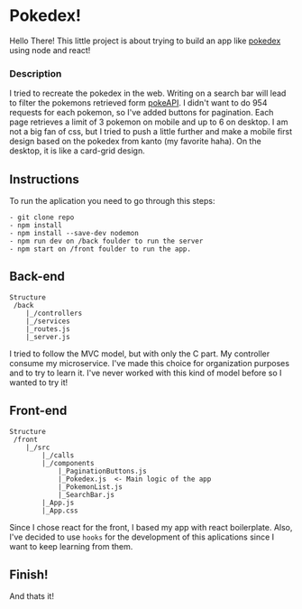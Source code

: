 # Pokedex!

Hello There! This little project is about trying to build an app like [pokedex](https://bulbapedia.bulbagarden.net/wiki/Pok%C3%A9dex) using node and react!

### Description

I tried to recreate the pokedex in the web. Writing on a search bar will lead to filter the pokemons retrieved form [pokeAPI](https://pokeapi.co/). I didn't want to do 954 requests for each pokemon, so I've added buttons for pagination. Each page retrieves a limit of 3 pokemon on mobile and up to 6 on desktop.
I am not a big fan of css, but I tried to push a little further and make a mobile first design based on the pokedex from kanto (my favorite haha). On the desktop, it is like a card-grid design.

## Instructions

To run the aplication you need to go through this steps:

```
- git clone repo
- npm install
- npm install --save-dev nodemon
- npm run dev on /back foulder to run the server
- npm start on /front foulder to run the app.
```

## Back-end

```
Structure
 /back
    |_/controllers
    |_/services
    |_routes.js
    |_server.js
```

I tried to follow the MVC model, but with only the C part. My controller consume my microservice. I've made this choice for organization purposes and to try to learn it. I've never worked with this kind of model before so I wanted to try it!

## Front-end

```
Structure
 /front
    |_/src
        |_/calls
        |_/components
            |_PaginationButtons.js
            |_Pokedex.js  <- Main logic of the app
            |_PokemonList.js
            |_SearchBar.js
        |_App.js
        |_App.css
```

Since I chose react for the front, I based my app with react boilerplate. Also, I've decided to use `hooks` for the development of this aplications since I want to keep learning from them.

## Finish!

And thats it!
